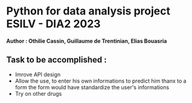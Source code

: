 # Python for data analysis project ESILV - DIA2 2023
#### Author : Othilie Cassin, Guillaume de Trentinian, Elias Bouasria

## Task to be accomplished :
- Imrove API design 
- Allow the use, to enter his own informations to predict him thanx to a form
  the form would have standardize the user's informations
- Try on other drugs 
